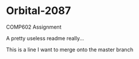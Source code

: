 # Orbital-2087
COMP602 Assignment

A pretty useless readme really...

This is a line I want to merge onto the master branch
